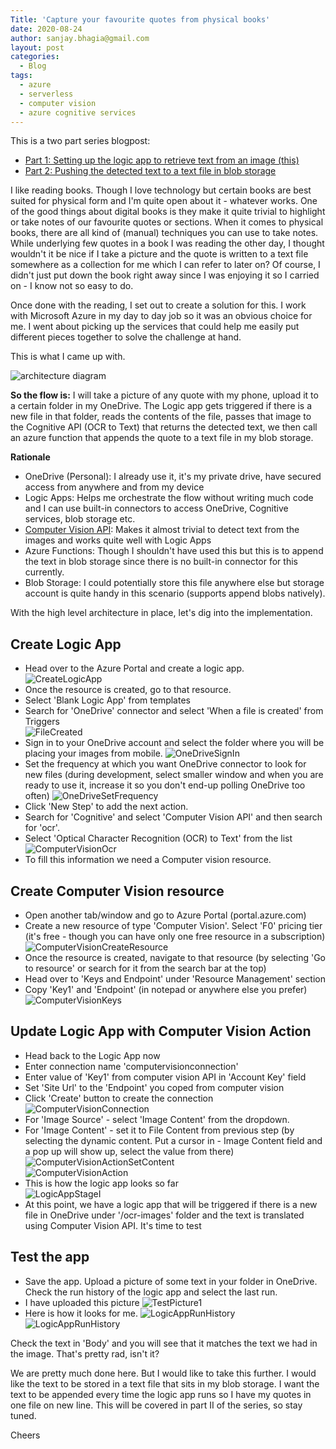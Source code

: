 ```yaml
---
Title: 'Capture your favourite quotes from physical books'
date: 2020-08-24
author: sanjay.bhagia@gmail.com
layout: post
categories:
  - Blog
tags:
  - azure
  - serverless
  - computer vision
  - azure cognitive services
---
```


This is a two part series blogpost:<br/>
- [Part 1: Setting up the logic app to retrieve text from an image (this)](/2020/08/24/capture-quotes-from-books)
- [Part 2: Pushing the detected text to a text file in blob storage](/2020/08/25/capture-quotes-from-books-2)

I like reading books. Though I love technology but certain books are best suited for physical form and I'm quite open about it - whatever works. One of the good things about digital books is they make it quite trivial to highlight or take notes of our favourite quotes or sections. When it comes to physical books, there are all kind of (manual) techniques you can use to take notes. While underlying few quotes in a book I was reading the other day, I thought wouldn't it be nice if I take a picture and the quote is written to a text file somewhere as a collection for me which I can refer to later on? Of course, I didn't just put down the book right away since I was enjoying it so I carried on - I know not so easy to do. 

Once done with the reading, I set out to create a solution for this. I work with Microsoft Azure in my day to day job so it was an obvious choice for me. I went about picking up the services that could help me easily put different pieces together to solve the challenge at hand. 

This is what I came up with. 

![architecture diagram](/images/capturequotes.drawio.png 'Archietcture Diagram')

**So the flow is:** I will take a picture of any quote with my phone, upload it to a certain folder in my OneDrive. The Logic app gets triggered if there is a new file in that folder, reads the contents of the file, passes that image to the Cognitive API (OCR to Text) that returns the detected text, we then call an azure function that appends the quote to a text file in my blob storage.

**Rationale**
- OneDrive (Personal): I already use it, it's my private drive, have secured access from anywhere and from my device
- Logic Apps: Helps me orchestrate the flow without writing much code and I can use built-in connectors to access OneDrive, Cognitive services, blob storage etc. 
- [Computer Vision API](https://docs.microsoft.com/en-au/azure/cognitive-services/computer-vision/): Makes it almost trivial to detect text from the images and works quite well with Logic Apps
- Azure Functions: Though I shouldn't have used this but this is to append the text in blob storage since there is no built-in connector for this currently. 
- Blob Storage: I could potentially store this file anywhere else but storage account is quite handy in this scenario (supports append blobs natively). 

With the high level architecture in place, let's dig into the implementation. 

## Create Logic App
- Head over to the Azure Portal and create a logic app.<br/>
![CreateLogicApp](/images/translate-quotes-create-logicapp.png)<br/>
- Once the resource is created, go to that resource. 
- Select 'Blank Logic App' from templates
- Search for 'OneDrive' connector and select 'When a file is created' from Triggers<br/>
![FileCreated](/images/translate-quotes-onedrive-filecreated.png)<br/>
- Sign in to your OneDrive account and select the folder where you will be placing your images from mobile.
![OneDriveSignIn](/images/translate-quotes-onedrive-signin.png)
- Set the frequency at which you want OneDrive connector to look for new files (during development, select smaller window and when you are ready to use it, increase it so you don't end-up polling OneDrive too often)
![OneDriveSetFrequency](/images/translate-quotes-onedrive-setfrequency.png)
- Click 'New Step' to add the next action. 
- Search for 'Cognitive' and select 'Computer Vision API' and then search for 'ocr'. 
- Select 'Optical Character Recognition (OCR) to Text' from the list<br/>
  ![ComputerVisionOcr](/images/translate-quotes-computervision-ocr-text.png)
- To fill this information we need a Computer vision resource.

## Create Computer Vision resource
- Open another tab/window and go to Azure Portal (portal.azure.com)
- Create a new resource of type 'Computer Vision'. Select 'F0' pricing tier (it's free - though you can have only one free resource in a subscription)
![ComputerVisionCreateResource](/images/translate-quotes-computervision-create.png)
- Once the resource is created, navigate to that resource (by selecting 'Go to resource' or search for it from the search bar at the top)
- Head over to 'Keys and Endpoint' under 'Resource  Management' section
- Copy 'Key1' and 'Endpoint' (in notepad or anywhere else you prefer)
![ComputerVisionKeys](/images/translate-quotes-computervision-keys.png)

## Update Logic App with Computer Vision Action
- Head back to the Logic App now
- Enter connection name 'computervisionconnection'
- Enter value of 'Key1' from computer vision API in 'Account Key' field
- Set 'Site Url' to the 'Endpoint' you coped from computer vision
- Click 'Create' button to create the connection<br/>
  ![ComputerVisionConnection](/images/translate-quotes-computervision-connection.png)
- For 'Image Source' - select 'Image Content' from the dropdown.
- For 'Image Content' - set it to File Content from previous step (by selecting the dynamic content. Put a cursor in - Image Content field and a pop up will show up, select the value from there) <br/>
  ![ComputerVisionActionSetContent](/images/translate-quotes-computervision-action-setcontent.png)<br/>
  ![ComputerVisionAction](/images/translate-quotes-computervision-action.png)
- This is how the logic app looks so far <br/>
  ![LogicAppStageI](/images/translate-quotes-logicapp-stagei.png)
- At this point, we have a logic app that will be triggered if there is a new file in OneDrive under '/ocr-images' folder and the text is translated using Computer Vision API. It's time to test
## Test the app
- Save the app. Upload a picture of some text in your folder in OneDrive. Check the run history of the logic app and select the last run.
- I have uploaded this picture
  ![TestPicture1](/images/translate-quotes-test-pic-1.jpg)
- Here is how it looks for me. 
  ![LogicAppRunHistory](/images/translate-quotes-logicapp-runhistory.png)
  ![LogicAppRunHistory](/images/translate-quotes-logicapp-stagei-success.png)

Check the text in 'Body' and you will see that it matches the text we had in the image. That's pretty rad, isn't it?

We are pretty much done here. But I would like to take this further. I would like the text to be stored in a text file that sits in my blob storage. I want the text to be appended every time the logic app runs so I have my quotes in one file on new line. This will be covered in part II of the series, so stay tuned. 


Cheers